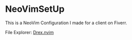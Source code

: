 # NeoVimSetUp
This is a NeoVim Configuration I made for a client on Fiverr.

File Explorer: [Drex.nvim](https://github.com/TheBlob42/drex.nvim)
